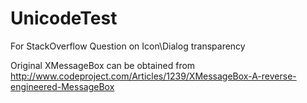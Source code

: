 # UnicodeTest
For StackOverflow Question on Icon\Dialog transparency

Original XMessageBox can be obtained from 
http://www.codeproject.com/Articles/1239/XMessageBox-A-reverse-engineered-MessageBox
